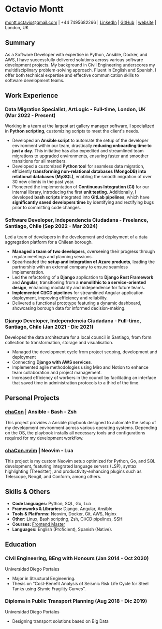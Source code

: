 # Octavio Montt
montt.octavio@gmail.com | 
+44 7495682266 | 
[LinkedIn](https://www.linkedin.com/in/octaviomontt/) | 
[GitHub](https://github.com/L-chaCon) | 
[website](https://www.chacon.live) | 
London, UK
## Summary
As a Software Developer with expertise in Python, Ansible, Docker, and AWS, I have successfully delivered solutions across various software development projects. My background in Civil Engineering underscores my multidisciplinary problem-solving approach. Fluent in English and Spanish, I offer both technical expertise and effective communication skills to software development teams.
## Work Experience

<!-- (
At ArtLogic, I pioneered a Python tool for seamless data migration, implemented CI/CD pipelines, and automated developer environment setup, significantly enhancing team efficiency.
In Independencia Ciudadana, I led a team in developing a data aggregation platform, refactoring applications, and implementing CI/CD pipelines.
Working in a team at the largest art gallery manager software, I specialized in **Python scripting**, customizing scripts to meet the client's needs.  Regular communication with project managers ensures precise customization based on their needs for each gallery project. 
- Developed a tailored **Python tool** for seamless data migration, efficiently **transforming non-relational databases (MongoDB) to relational databases (MySQL)**, letting the smoth migration of more that 30 new clients in the last year.

) -->


### **Data Migration Specialist, ArtLogic** - Full-time, London, UK (**Mar 2022 - Present**)
Working in a team at the largest art gallery manager software, I specialized in **Python scripting**, customizing scripts to meet the client's needs.
- Developed an **Ansible script** to automate the setup of the developer environment within our team, drastically **reducing onboarding time to just a day**. This initiative has also expedited and streamlined team migrations to upgraded environments, ensuring faster and smoother transitions for all members.
- Developed a customized **Python tool** for seamless data migration, efficiently **transforming non-relational databases (MongoDB) into relational databases (MySQL)**, enabling the smooth migration of over 30 new clients in the past year.
- Pioneered the implementation of **Continuous Integration (CI)** for our internal library, introducing the first **unit testing**. Additionally, I developed **bash scripts** integrated into **GitLab pipelines**, which have **significantly saved developers time** by identifying and rectifying bugs prior to committing code changes.
### **Software Developer, Independencia Ciudadana** - Freelance, Santiago, Chile (**Sep 2022 - Mar 2024**)
<!-- Led the development and deployment of a data aggregation platform for a Chilean borough. 
- **Managed a team of two developers**, overseeing frontend and backend progress through regular meetings and planning sessions.
- **Spearheaded the setup of Azure products** with the help of an external company.
- Led the refactoring of a **Django** application to **Django Rest Framework** and **Angular**.
- **Implemented CI/CD pipelines** for Angular application deployment. 
- Delivered a functional prototype featuring a dynamic dashboard, showcasing borough data for informed decision-making. -->
Led a team of developers in the development and deployment of a data aggregation platform for a Chilean borough.
- **Managed a team of two developers**, overseeing their progress through regular meetings and planning sessions.
- Spearheaded the **setup and integration of Azure products**, leading the partnership with an external company to ensure seamless implementation.
- Led the refactoring of a **Django** application to **Django Rest Framework** and **Angular**, transitioning from a **monolithic to a service-oriented design**, enhancing modularity and independence for future teams.
- **Implemented CI/CD pipelines** for streamlined Angular application deployment, improving efficiency and reliability.
- Delivered a functional prototype featuring a dynamic dashboard, showcasing borough data for informed decision-making.
### **Django Developer, Independencia Ciudadana** - Full-time, Santiago, Chile (**Jan 2021 - Dic 2021**)
Developed the data architecture for a local council in Santiago, from form collection to transformation, storage and visualisation.
- Managed the development cycle from project scoping, development and deployment
- Connecting **Django with AWS services**.
- Implemented agile methodologies using Miro and Notion to enhance team collaboration and project management.
- Increased efficiency of workers in the council by facilitating an interface that saved time in administration protocols to a third of the time.
## Personal Projects
### [chaCon](https://github.com/L-chaCon/chaCon) | **Ansible - Bash - Zsh**
This project provides a Ansible playbook designed to automate the setup of my development environment across various operating systems. Depending on the OS, the playbook installs all necessary tools and configurations required for my development workflow.
### [chaCon.nvim](https://github.com/L-chaCon/chaCon.nvim) | **Neovim - Lua**
This project is my custom Neovim setup optimized for Python, Go, and SQL development, featuring integrated language servers (LSP), syntax highlighting (Treesitter), and productivity-enhancing plugins such as Telescope, Neogit, and Conform, among others.
## Skills & Others
- **Code languages:** Python, SQL, Go, Lua
- **Frameworks & Libraries:** Django, Angular, Ansible
- **Tools & Platforms:** Neovim, Docker, Git, AWS, Nginx
- **Other:** Linux, Bash scripting, Zsh, CI/CD pipelines, SSH
- **Courses:** [Frontend Master](https://frontendmasters.com/u/chaCon/)
- **Languages:** English (Proficient), Spanish (Native).
<!-- ## Skills & Others
- **Technical Skills:** Python, Ansible, Go, Neovim, Lua, Docker, Bash scripting, Zsh, Django, Angular, Git, CI/CD pipelines, Nginx, Linux, AWS, SQL, SSH.
- **Courses:** [Frontend Master](https://frontendmasters.com/u/chaCon/)
- **Languages:** English (Proficient), Spanish (Native).
- **Interests:**  I enjoy climbing, particularly route climbing, as well as skateboarding. I love playing board games and, on a more creative note, I am passionate about upcycling.  -->
## Education
### Civil Engineering, BEng  with Honours (Jan 2014 - Oct 2020)
Universidad Diego Portales 
- Major in Structural Engineering.
- Thesis on “Cost-Benefit Analysis of Seismic Risk Life Cycle for Steel Tanks using Sismic Fragility Curves”.
### Diploma in Public Transport Planning (Aug 2018 - Dic 2019)
Universidad Diego Portales
- Designing transport solutions based on Big Data
